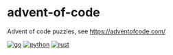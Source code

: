 # advent-of-code
Advent of code puzzles, see https://adventofcode.com/

[![go](https://github.com/wehrwein1/advent-of-code/actions/workflows/go.yml/badge.svg)](https://github.com/wehrwein1/advent-of-code/actions/workflows/go.yml)
[![python](https://github.com/wehrwein1/advent-of-code/actions/workflows/python.yml/badge.svg)](https://github.com/wehrwein1/advent-of-code/actions/workflows/python.yml)
[![rust](https://github.com/wehrwein1/advent-of-code/actions/workflows/rust.yml/badge.svg)](https://github.com/wehrwein1/advent-of-code/actions/workflows/rust.yml)